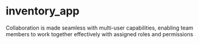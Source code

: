 # inventory_app
Collaboration is made seamless with multi-user capabilities, enabling team members to work together effectively with assigned roles and permissions
